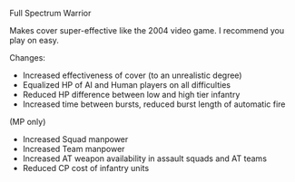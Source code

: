 Full Spectrum Warrior

Makes cover super-effective like the 2004 video game. 
I recommend you play on easy.

Changes:

- Increased effectiveness of cover (to an unrealistic degree)
- Equalized HP of AI and Human players on all difficulties
- Reduced HP difference between low and high tier infantry
- Increased time between bursts, reduced burst length of automatic fire

(MP only)

- Increased Squad manpower
- Increased Team manpower
- Increased AT weapon availability in assault squads and AT teams
- Reduced CP cost of infantry units
